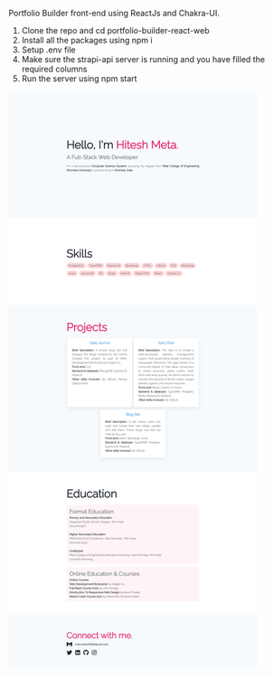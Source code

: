 Portfolio Builder front-end using ReactJs and Chakra-UI.

1. Clone the repo and cd portfolio-builder-react-web
2. Install all the packages using npm i
3. Setup .env file
4. Make sure the strapi-api server is running and you have filled the required columns
5. Run the server using npm start

![daily-blog](layout_view.png)